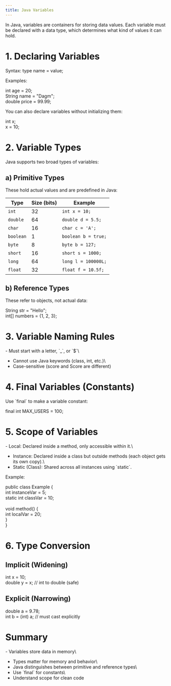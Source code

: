 ```yaml
---
title: Java Variables
---
```


In Java, variables are containers for storing data values. Each variable
must be declared with a data type, which determines what kind of values
it can hold.

# 1. Declaring Variables

Syntax: type name = value;

Examples:

int age = 20;\
String name = \"Dagm\";\
double price = 99.99;

You can also declare variables without initializing them:

int x;\
x = 10;

# 2. Variable Types

Java supports two broad types of variables:

## a) Primitive Types

These hold actual values and are predefined in Java:

| Type      | Size (bits) | Example             |
| --------- | ----------- | ------------------- |
| `int`     | 32          | `int x = 10;`       |
| `double`  | 64          | `double d = 5.5;`   |
| `char`    | 16          | `char c = 'A';`     |
| `boolean` | 1           | `boolean b = true;` |
| `byte`    | 8           | `byte b = 127;`     |
| `short`   | 16          | `short s = 1000;`   |
| `long`    | 64          | `long l = 100000L;` |
| `float`   | 32          | `float f = 10.5f;`  |


## b) Reference Types

These refer to objects, not actual data:

String str = \"Hello\";\
int\[\] numbers = {1, 2, 3};

# 3. Variable Naming Rules

\- Must start with a letter, \`\_\`, or \`\$\`\
- Cannot use Java keywords (class, int, etc.)\
- Case-sensitive (score and Score are different)

# 4. Final Variables (Constants)

Use \`final\` to make a variable constant:

final int MAX_USERS = 100;

# 5. Scope of Variables

\- Local: Declared inside a method, only accessible within it.\
- Instance: Declared inside a class but outside methods (each object
  gets its own copy).\
- Static (Class): Shared across all instances using \`static\`.

Example:

public class Example {\
int instanceVar = 5;\
static int classVar = 10;\
\
void method() {\
int localVar = 20;\
}\
}

# 6. Type Conversion

## Implicit (Widening)

int x = 10;\
double y = x; // int to double (safe)

## Explicit (Narrowing)

double a = 9.78;\
int b = (int) a; // must cast explicitly

# Summary

\- Variables store data in memory\
- Types matter for memory and behavior\
- Java distinguishes between primitive and reference types\
- Use \`final\` for constants\
- Understand scope for clean code
